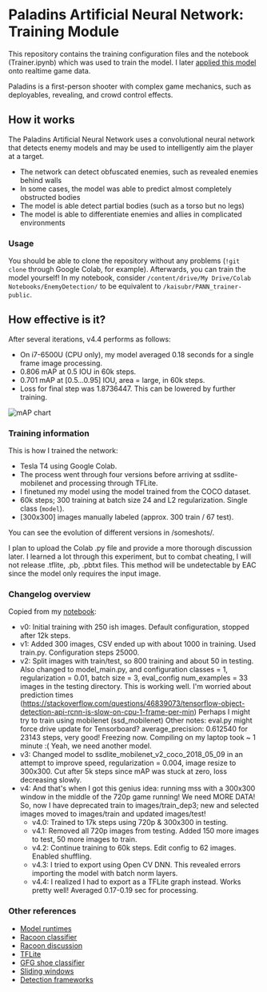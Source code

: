 # Paladins Artificial Neural Network: Training Module

This repository contains the training configuration files and the notebook (Trainer.ipynb) which was used to train the model. I later [applied this model](https://github.com/kaisubr/PANN__inferencer) onto realtime game data.

Paladins is a first-person shooter with complex game mechanics, such as deployables, revealing, and crowd control effects.

## How it works
The Paladins Artificial Neural Network uses a convolutional neural network that detects enemy models and may be used to intelligently aim the player at a target.
* The network can detect obfuscated enemies, such as revealed enemies behind walls
* In some cases, the model was able to predict almost completely obstructed bodies
* The model is able detect partial bodies (such as a torso but no legs)
* The model is able to differentiate enemies and allies in complicated environments

### Usage
You should be able to clone the repository without any problems (`!git clone` through Google Colab, for example). Afterwards, you can train the model yourself! In my notebook, consider `/content/drive/My Drive/Colab Notebooks/EnemyDetection/` to be equivalent to `/kaisubr/PANN_trainer-public`.

## How effective is it?
After several iterations, v4.4 performs as follows:
* On i7-6500U (CPU only), my model averaged 0.18 seconds for a single frame image processing.
* 0.806 mAP at 0.5 IOU in 60k steps.
* 0.701 mAP at [0.5...0.95] IOU, area = large, in 60k steps.
* Loss for final step was 1.8736447. This can be lowered by further training.

![mAP chart](https://github.com/kaisubr/PANN__inferencer/tree/master/someshots/mAP.PNG?raw=true "")

<!--
### Git LFS
You may clone this repository with `git clone`. If large files don't clone, try `git lfs clone`. Recall that in Google Colab, you'll need to use `!`.
To push, you need to have [LFS](https://help.github.com/en/github/managing-large-files/versioning-large-files) installed. Then, run 

```
git lfs track "*.tar.gz"
git lfs track "*.ckpt-*"
```
Then, push as necessary:
```
git add .
git commit -m "commit message"
git push origin master
```
-->

### Training information
This is how I trained the network:
* Tesla T4 using Google Colab.
* The process went through four versions before arriving at ssdlite-mobilenet and processing through TFLite.
* I finetuned my model using the model trained from the COCO dataset.
* 60k steps; 300 training at batch size 24 and L2 regularization. Single class (`model`).
* [300x300] images manually labeled (approx. 300 train / 67 test).

You can see the evolution of different versions in /someshots/.

I plan to upload the Colab .py file and provide a more thorough discussion later. I learned a lot through this experiment, but to combat cheating, I will not release .tflite, .pb, .pbtxt files. This method will be undetectable by EAC since the model only requires the input image.

### Changelog overview
Copied from my [notebook](/Trainer.ipynb):

* v0: Initial training with 250 ish images. Default configuration, stopped after 12k steps.
* v1: Added 300 images, CSV ended up with about 1000 in training. Used train.py. Configuration steps 25000.
* v2: Split images with train/test, so 800 training and about 50 in testing. Also changed to model_main.py, and configuration classes = 1, regularization = 0.01, batch size = 3, eval_config num_examples = 33 images in the testing directory.
      This is working well. I'm worried about prediction times (https://stackoverflow.com/questions/46839073/tensorflow-object-detection-api-rcnn-is-slow-on-cpu-1-frame-per-min)
      Perhaps I might try to train using mobilenet (ssd_mobilenet)
      Other notes: eval.py might force drive update for Tensorboard?
      average_precision: 0.612540 for 23143 steps, very good! Freezing now.
      Compiling on my laptop took ~ 1 minute :(
      Yeah, we need another model.
* v3: Changed model to ssdlite_mobilenet_v2_coco_2018_05_09 in an attempt to improve speed, regularization = 0.004, image resize to 300x300. Cut after 5k steps since mAP was stuck at zero, loss decreasing slowly.
* v4: And that's when I got this genius idea: running mss with a 300x300 window in the middle of the 720p game running! 
      We need MORE DATA! So, now I have deprecated train to images/train_dep3; new and selected images moved to images/train and updated images/test!
    * v4.0: Trained to 17k steps using 720p & 300x300 in testing. 
    * v4.1: Removed all 720p images from testing. Added 150 more images to test, 50 more images to train.
    * v4.2: Continue training to 60k steps. Edit config to 62 images. Enabled shuffling.
    * v4.3: I tried to export using Open CV DNN. This revealed errors importing the model with batch norm layers.
    * v4.4: I realized I had to export as a TFLite graph instead. Works pretty well! Averaged 0.17-0.19 sec for processing.

### Other references
* [Model runtimes](https://stackoverflow.com/questions/46839073/tensorflow-object-detection-api-rcnn-is-slow-on-cpu-1-frame-per-min)
* [Racoon classifier](https://github.com/datitran/raccoon_dataset/tree/93938849301895fb73909842ba04af9b602f677a)
* [Racoon discussion](https://towardsdatascience.com/how-to-train-your-own-object-detector-with-tensorflows-object-detector-api-bec72ecfe1d9)
* [TFLite](https://github.com/QuantuMobileSoftware/mobile_detector)
* [GFG shoe classifier](https://www.geeksforgeeks.org/ml-training-image-classifier-using-tensorflow-object-detection-api/)
* [Sliding windows](http://www.cs.utoronto.ca/~fidler/slides/CSC420/lecture17.pdf)
* [Detection frameworks](https://www.datacamp.com/community/tutorials/object-detection-guide)

<!-- 
Notes to self: .../raw contains raw data & xml files, along with 0noxml and 0rename 
Drive content/ contains Colab, raw data, xml files, config files, tfevent files, and four training versions
-->
